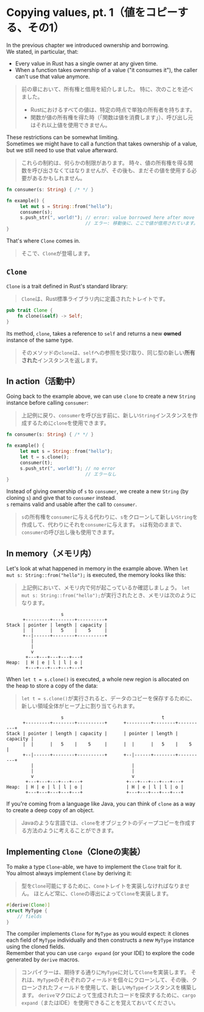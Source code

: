 # Copying values, pt. 1（値をコピーする、その1）

In the previous chapter we introduced ownership and borrowing.\
We stated, in particular, that:

- Every value in Rust has a single owner at any given time.
- When a function takes ownership of a value ("it consumes it"), the caller can't use that value anymore.

> 前の章において、所有権と借用を紹介しました。
> 特に、次のことを述べました。
>
> - Rustにおけるすべての値は、特定の時点で単独の所有者を持ちます。
> - 関数が値の所有権を得た時（「関数は値を消費します」）、呼び出し元はそれ以上値を使用できません。

These restrictions can be somewhat limiting.\
Sometimes we might have to call a function that takes ownership of a value, but we still need to use
that value afterward.

> これらの制約は、何らかの制限があります。
> 時々、値の所有権を得る関数を呼び出さなくてはなりませんが、その後も、まだその値を使用する必要があるかもしれません。

```rust
fn consumer(s: String) { /* */ }

fn example() {
     let mut s = String::from("hello");
     consumer(s);
     s.push_str(", world!"); // error: value borrowed here after move
                             // エラー: 移動後に、ここで値が借用されています。
}
```

That's where `Clone` comes in.

> そこで、`Clone`が登場します。

## `Clone`

`Clone` is a trait defined in Rust's standard library:

> `Clone`は、Rust標準ライブラリ内に定義されたトレイトです。

```rust
pub trait Clone {
    fn clone(&self) -> Self;
}
```

Its method, `clone`, takes a reference to `self` and returns a new **owned** instance of the same type.

> そのメソッドの`clone`は、`self`への参照を受け取り、同じ型の新しい**所有された**インスタンスを返します。

## In action（活動中）

Going back to the example above, we can use `clone` to create a new `String` instance before calling `consumer`:

> 上記例に戻り、`consumer`を呼び出す前に、新しい`String`インスタンスを作成するために`clone`を使用できます。

```rust
fn consumer(s: String) { /* */ }

fn example() {
     let mut s = String::from("hello");
     let t = s.clone();
     consumer(t);
     s.push_str(", world!"); // no error
                             // エラーなし
}
```

Instead of giving ownership of `s` to `consumer`, we create a new `String` (by cloning `s`) and give
that to `consumer` instead.\
`s` remains valid and usable after the call to `consumer`.

> `s`の所有権を`consumer`に与える代わりに、`s`をクローンして新しい`String`を作成して、代わりにそれを`consumer`に与えます。
> `s`は有効のままで、`consumer`の呼び出し後も使用できます。

## In memory（メモリ内）

Let's look at what happened in memory in the example above.
When `let mut s: String::from("hello");` is executed, the memory looks like this:

> 上記例において、メモリ内で何が起こっているか確認しましょう。
> `let mut s: String::from("hello");`が実行されたとき、メモリは次のようになります。

```text
                    s
      +---------+--------+----------+
Stack | pointer | length | capacity |
      |  |      |   5    |    5     |
      +--|------+--------+----------+
         |
         |
         v
       +---+---+---+---+---+
Heap:  | H | e | l | l | o |
       +---+---+---+---+---+
```

When `let t = s.clone()` is executed, a whole new region is allocated on the heap to store a copy of the data:

> `let t = s.clone()`が実行されると、データのコピーを保存するために、新しい領域全体がヒープ上に割り当てられます。

```text
                    s                                    t
      +---------+--------+----------+      +---------+--------+----------+
Stack | pointer | length | capacity |      | pointer | length | capacity |
      |  |      |   5    |    5     |      |  |      |   5    |    5     |
      +--|------+--------+----------+      +--|------+--------+----------+
         |                                    |
         |                                    |
         v                                    v
       +---+---+---+---+---+                +---+---+---+---+---+
Heap:  | H | e | l | l | o |                | H | e | l | l | o |
       +---+---+---+---+---+                +---+---+---+---+---+
```

If you're coming from a language like Java, you can think of `clone` as a way to create a deep copy of an object.

> Javaのような言語では、`clone`をオブジェクトのディープコピーを作成する方法のように考えることができます。

## Implementing `Clone`（Cloneの実装）

To make a type `Clone`-able, we have to implement the `Clone` trait for it.\
You almost always implement `Clone` by deriving it:

> 型を`Clone`可能にするために、`Cone`トレイトを実装しなければなりません。
> ほとんど常に、`Clone`の導出によって`Clone`を実装します。

```rust
#[derive(Clone)]
struct MyType {
    // fields
}
```

The compiler implements `Clone` for `MyType` as you would expect: it clones each field of `MyType` individually and
then constructs a new `MyType` instance using the cloned fields.\
Remember that you can use `cargo expand` (or your IDE) to explore the code generated by `derive` macros.

> コンパイラーは、期待する通りに`MyType`に対して`Clone`を実装します。
> それは、`MyType`のそれぞれのフィールドを個々にクローンして、その後、クローンされたフィールドを使用して、新しい`MyType`インスタンスを構築します。
> `derive`マクロによって生成されたコードを探求するために、`cargo expand`（またはIDE）を使用できることを覚えておいてください。
